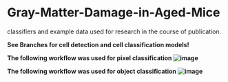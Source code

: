 # Gray-Matter-Damage-in-Aged-Mice
classifiers and example data used for research in the course of publication.

<b>See Branches for cell detection and cell classification models!

The following workflow was used for **pixel classification**
![image](https://user-images.githubusercontent.com/62424344/151233356-ea89d685-cc26-454f-93f6-2f682b2029ab.png)

The following workflow was used for **object classification**
![image](https://user-images.githubusercontent.com/62424344/151233556-f36cfa13-d337-4af9-879d-61adfd24f517.png)
